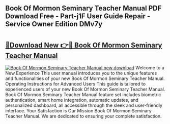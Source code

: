 ## Book Of Mormon Seminary Teacher Manual PDF Download Free - Part-j1F User Guide Repair - Service Owner Edition DMv7y

# <h2><a href="http://bc10454.oget.top/?id=Book+Of+Mormon+Seminary+Teacher+Manual">🔗Download New 👉🔴 Book Of Mormon Seminary Teacher Manual</a></h2>

[![Book Of Mormon Seminary Teacher Manual new download](https://i.imgur.com/5g1atiW.png)](http://bc10454.oget.top/?id=Book+Of+Mormon+Seminary+Teacher+Manual)
Welcome to a New Experience This user manual introduces you to the unique features and functionalities of your new Book Of Mormon Seminary Teacher Manual. Operating Instructions for Advanced Users This guide is tailored to experienced users of your new Book Of Mormon Seminary Teacher Manual. Book Of Mormon Seminary Teacher Manual feature set includes biometric authentication, smart home integration, automatic updates, and personalized dashboard, all accessible through the sleek and user-friendly interface. Your Satisfaction is Our Mission Book Of Mormon Seminary Teacher Manual. We are dedicated to ensuring your complete satisfaction.
